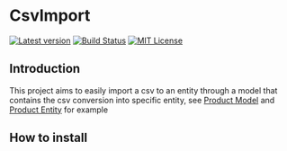 # CsvImport
[![Latest version](https://img.shields.io/nuget/v/csvimport.svg)](https://www.nuget.org/packages?q=csvimport) [![Build Status](https://travis-ci.org/pkshetlie/CsvImport.svg?branch=master)](https://travis-ci.org/pkshetlie/CsvImport) [![MIT  License](https://img.shields.io/badge/license-MIT-blue.svg)](http://www.gnu.org/licenses/lgpl-3.0.html)

## Introduction
This project aims to easily import a csv to an entity through a model that contains the csv conversion into specific entity, see [Product Model](https://github.com/pkshetlie/CsvImport/blob/master/CsvImport/CsvImportTest/Examples/CsvModels/Product.cs) and [Product Entity](https://github.com/pkshetlie/CsvImport/blob/master/CsvImport/CsvImportTest/Examples/EF/Entities/Product.cs) for example

## How to install

